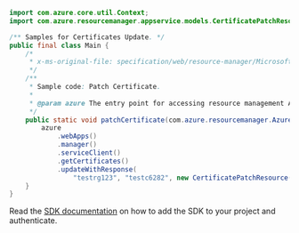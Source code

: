 ```java
import com.azure.core.util.Context;
import com.azure.resourcemanager.appservice.models.CertificatePatchResource;

/** Samples for Certificates Update. */
public final class Main {
    /*
     * x-ms-original-file: specification/web/resource-manager/Microsoft.Web/stable/2021-03-01/examples/PatchCertificate.json
     */
    /**
     * Sample code: Patch Certificate.
     *
     * @param azure The entry point for accessing resource management APIs in Azure.
     */
    public static void patchCertificate(com.azure.resourcemanager.AzureResourceManager azure) {
        azure
            .webApps()
            .manager()
            .serviceClient()
            .getCertificates()
            .updateWithResponse(
                "testrg123", "testc6282", new CertificatePatchResource().withPassword("<password>"), Context.NONE);
    }
}
```

Read the [SDK documentation](https://github.com/Azure/azure-sdk-for-java/blob/azure-resourcemanager_2.15.0/sdk/resourcemanager/azure-resourcemanager/README.md) on how to add the SDK to your project and authenticate.
